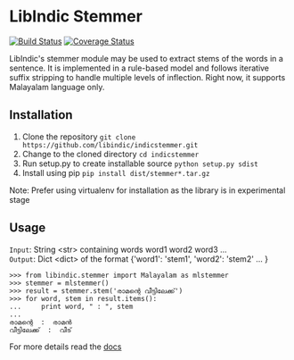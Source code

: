 # LibIndic Stemmer


[![Build Status](https://travis-ci.org/libindic/indicstemmer.svg?branch=master)](https://travis-ci.org/libindic/indicstemmer)
[![Coverage Status](https://coveralls.io/repos/github/libindic/indicstemmer/badge.svg?branch=master)](https://coveralls.io/github/libindic/indicstemmer?branch=master)


LibIndic's stemmer module may be used to extract stems of the words in a
sentence. It is implemented in a rule-based model and follows iterative suffix
stripping to handle multiple levels of inflection. Right now, it supports
Malayalam language only.

## Installation
1. Clone the repository `git clone https://github.com/libindic/indicstemmer.git`
2. Change to the cloned directory `cd indicstemmer`
3. Run setup.py to create installable source `python setup.py sdist`
3. Install using pip `pip install dist/stemmer*.tar.gz`

Note: Prefer using virtualenv for installation as the library is in experimental stage

## Usage

`Input`: String \<str> containing words word1 word2 word3 ...  
`Output`: Dict \<dict> of the format {'word1': 'stem1', 'word2': 'stem2' ... }
```
>>> from libindic.stemmer import Malayalam as mlstemmer
>>> stemmer = mlstemmer()
>>> result = stemmer.stem('രാമന്റെ വീട്ടിലേക്ക്')
>>> for word, stem in result.items():
...     print word, " : ", stem
... 
രാമന്റെ  :  രാമൻ
വീട്ടിലേക്ക്  :  വീട്
```

For more details read the [docs](http://indicstemmer.rtfd.org/)
